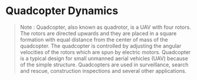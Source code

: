 # Quadcopter Dynamics

> Note : Quadcopter, also known as quadrotor, is a UAV with four rotors. The rotors
are directed upwards and they are placed in a square formation with equal distance
from the center of mass of the quadcopter. The quadcopter is controlled by adjusting
the angular velocities of the rotors which are spun by electric motors. Quadcopter
is a typical design for small unmanned aerial vehicles (UAV) because of the simple
structure. Quadcopters are used in surveillance, search and rescue, construction
inspections and several other applications.
